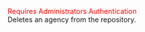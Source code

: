 <span style="color:red">Requires Administrators Authentication</span>  
Deletes an agency from the repository.
